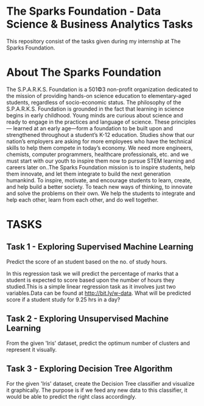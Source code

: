 # The Sparks Foundation - Data Science & Business Analytics Tasks

This repository consist of the tasks given during my internship at The Sparks Foundation.

# About The Sparks Foundation

The S.P.A.R.K.S. Foundation is a 501©3 non-profit organization dedicated to the mission of providing hands-on science education to elementary-aged students, regardless of socio-economic status. The philosophy of the S.P.A.R.K.S. Foundation is grounded in the fact that learning in science begins in early childhood. Young minds are curious about science and ready to engage in the practices and language of science. These principles— learned at an early age—form a foundation to be built upon and strengthened throughout a student’s K-12 education. Studies show that our nation’s employers are asking for more employees who have the technical skills to help them compete in today’s economy. We need more engineers, chemists, computer programmers, healthcare professionals, etc. and we must start with our youth to inspire them now to pursue STEM learning and careers later on..The Sparks Foundation mission is to inspire students, help them innovate, and let them integrate to build the next generation humankind. To inspire, motivate, and encourage students to learn, create, and help build a better society. To teach new ways of thinking, to innovate and solve the problems on their own. We help the students to integrate and help each other, learn from each other, and do well together.

# TASKS

## Task 1 - Exploring Supervised Machine Learning

Predict the score of an student based on the no. of study hours.

In this regression task we will predict the percentage of marks that a student is expected to score based upon the number of hours they studied.This is a simple linear regression task as it involves just two variables.Data can be found at http://bit.ly/w-data. What will be predicted score if a student study for 9.25 hrs in a day?

## Task 2 - Exploring Unsupervised Machine Learning

From the given 'Iris' dataset, predict the optimum number of clusters and represent it visually.

## Task 3 - Exploring Decision Tree Algorithm

For the given 'Iris' dataset, create the Decision Tree classifier and visualize it graphically. The purpose is if we feed any new data to this classifier, it would be able to predict the right class accordingly.
